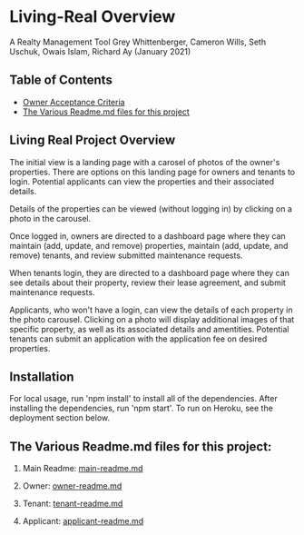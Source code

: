 # Living-Real Overview
A Realty Management Tool
Grey Whittenberger, Cameron Wills, Seth Uschuk, Owais Islam, Richard Ay
(January 2021)


## Table of Contents
* [Owner Acceptance Criteria](#owner-acceptance-criteria)
* [The Various Readme.md files for this project](#the-various-readme.md-files-for-this-project:)


## Living Real Project Overview

The initial view is a landing page with a carosel of photos of the owner's properties. There are options on this landing page for owners and tenants to login.  Potential applicants can view the properties and their associated details.  

Details of the properties can be viewed (without logging in) by clicking on a photo in the carousel.

Once logged in, owners are directed to a dashboard page where they can maintain (add, update, and remove) properties, maintain (add, update, and remove) tenants, and review submitted maintenance requests.

When tenants login, they are directed to a dashboard page where they can see details about their property, review their lease agreement, and submit maintenance requests.

Applicants, who won't have a login, can view the details of each property in the photo carousel. Clicking on a photo will display additional images of that specific property, as well as its associated details and amentities. Potential tenants can submit an application with the application fee on desired properties.



## Installation
For local usage, run 'npm install' to install all of the dependencies.  After installing the dependencies, run 'npm start'.  To run on Heroku, see the deployment section below.


## The Various Readme.md files for this project:

1) Main Readme: [main-readme.md](../README.md)

2) Owner: [owner-readme.md](owner-readme.md)

3) Tenant:  [tenant-readme.md](tenant-readme.md) 

4) Applicant: [applicant-readme.md](applicant-readme.md)